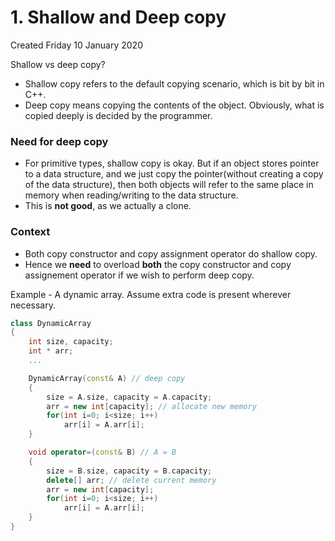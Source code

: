 # 1. Shallow and Deep copy
Created Friday 10 January 2020

Shallow vs deep copy?

* Shallow copy refers to the default copying scenario, which is bit by bit in C++.
* Deep copy means copying the contents of the object. Obviously, what is copied deeply is decided by the programmer.


### Need for deep copy

* For primitive types, shallow copy is okay. But if an object stores pointer to a data structure, and we just copy the pointer(without creating a copy of the data structure), then both objects will refer to the same place in memory when reading/writing to the data structure.
* This is **not good**, as we actually a clone.


### Context

* Both copy constructor and copy assignment operator do shallow copy.
* Hence we **need** to overload **both** the copy constructor and copy assignement operator if we wish to perform deep copy.


Example - A dynamic array. Assume extra code is present wherever necessary.
```cpp
class DynamicArray
{
	int size, capacity;
	int * arr;
	...

	DynamicArray(const& A) // deep copy
	{
		size = A.size, capacity = A.capacity;
		arr = new int[capacity]; // allocate new memory
		for(int i=0; i<size; i++)
			arr[i] = A.arr[i];
	}

	void operator=(const& B) // A = B
	{
		size = B.size, capacity = B.capacity;
		delete[] arr; // delete current memory
		arr = new int[capacity];
		for(int i=0; i<size; i++)
			arr[i] = A.arr[i];
	}
}
```
